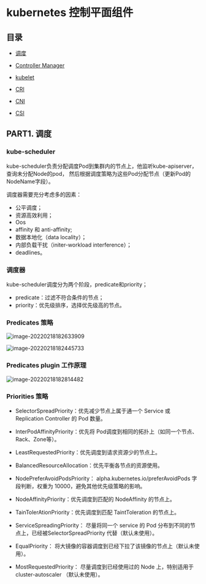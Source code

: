 # kubernetes 控制平面组件

## 目录

* <a href="#P1">调度</a>

* <a href="#P2">Controller Manager</a>

* <a href="#P3">kubelet</a>

* <a href="#P4">CRI</a>

* <a href="#P5">CNI</a>

* <a href="#P6">CSI</a>

  



<a name="P1"></a>

## PART1. 调度

### kube-scheduler

kube-scheduler负责分配调度Pod到集群内的节点上，他监听kube-apiserver，查询未分配Node的pod， 然后根据调度策略为这些Pod分配节点（更新Pod的NodeName字段）。

调度器需要充分考虑多的因素：

* 公平调度；
* 资源高效利用；
* Oos
* affinity 和 anti-affinity;
* 数据本地化（data locality）；
* 内部负载干扰（initer-workload interference）；
* deadlines。



### 调度器

kube-scheduler调度分为两个阶段，predicate和priority；

* predicate：过滤不符合条件的节点；
* priority：优先级排序，选择优先级高的节点。



### Predicates 策略

![image-20220218182633909](C:\Users\pc\AppData\Roaming\Typora\typora-user-images\image-20220218182633909.png)

![image-20220218182445733](C:\Users\pc\AppData\Roaming\Typora\typora-user-images\image-20220218182445733.png)



### Predicates plugin 工作原理

![image-20220218182814482](C:\Users\pc\AppData\Roaming\Typora\typora-user-images\image-20220218182814482.png)



### Priorities 策略

* SelectorSpreadPriority：优先减少节点上属于通一个 Service 或 Replication Controller 的 Pod 数量。

* InterPodAffinityPriority：优先将 Pod调度到相同的拓扑上（如同一个节点、Rack、Zone等）。
* LeastRequestedPriority：优先调度到请求资源少的节点上。
* BalancedResourceAllocation：优先平衡各节点的资源使用。
* NodePreferAvoidPodsPriority： alpha.kubernetes.io/preferAvoidPods 字段判断，权重为 10000，避免其他优先级策略的影响。
* NodeAffinityPriority：优先调度到匹配的 NodeAffinity 的节点上。
* TainTolerAtionPriority：优先调度到匹配 TaintToleration 的节点上。
* ServiceSpreadingPriority： 尽量将同一个 service 的 Pod 分布到不同的节点上，已经被SelectorSpreadPriority 代替（默认未使用）。
* EqualPriority： 将大镜像的容器调度到已经下拉了该镜像的节点上（默认未使用）。
* MostRequestedPriority： 尽量调度到已经使用过的 Node 上，特别适用于 cluster-autoscaler （默认未使用）。

